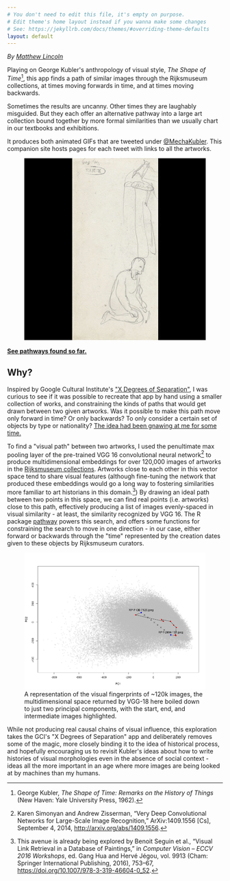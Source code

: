 ```yaml
---
# You don't need to edit this file, it's empty on purpose.
# Edit theme's home layout instead if you wanna make some changes
# See: https://jekyllrb.com/docs/themes/#overriding-theme-defaults
layout: default
---
```


_By [Matthew Lincoln](https://matthewlincoln.net)_

Playing on George Kubler's anthropology of visual style, _The Shape of Time_[^kubler], this app finds a path of similar images through the Rijksmuseum collections, at times moving forwards in time, and at times moving backwards.

Sometimes the results are uncanny. Other times they are laughably misguided. But they each offer an alternative pathway into a large art collection bound together by more formal similarities than we usually chart in our textbooks and exhibitions.

[^kubler]: George Kubler, _The Shape of Time: Remarks on the History of Things_ (New Haven: Yale University Press, 1962).

It produces both animated GIFs that are tweeted under [@MechaKubler](https://twitter.com/MechaKubler).
This companion site hosts pages for each tweet with links to all the artworks.

<figure><a href="/pathways/88735e8915ee1900340d62ec278018bf.html"><img src="/assets/images/88735e8915ee1900340d62ec278018bf.gif" /></a></figure>

**[See pathways found so far.](/pathways)**

## Why?

Inspired by Google Cultural Institute's ["X Degrees of Separation"](https://artsexperiments.withgoogle.com/xdegrees/), I was curious to see if it was possible to recreate that app by hand using a smaller collection of works, and constraining the kinds of paths that would get drawn between two given artworks.
Was it possible to make this path move only forward in time? Or only backwards? To only consider a certain set of objects by type or nationality?
[The idea had been gnawing at me for some time.](https://twitter.com/matthewdlincoln/status/959253318160744448)

To find a "visual path" between two artworks, I used the penultimate max pooling layer of the pre-trained VGG 16 convolutional neural network[^vgg] to produce multidimensional embeddings for over 120,000 images of artworks in the [Rijksmuseum collections](https://www.rijksmuseum.nl/).
Artworks close to each other in this vector space tend to share visual features (although fine-tuning the network that produced these embeddings would go a long way to fostering similarities more familiar to art historians in this domain.[^seguin])
By drawing an ideal path between two points in this space, we can find real points (i.e. artworks) close to this path, effectively producing a list of images evenly-spaced in visual similarity - at least, the similarity recognized by VGG 16.
The R package [pathway](https://github.com/mdlincoln/pathway) powers this search, and offers some functions for constraining the search to move in one direction - in our case, either forward or backwards through the "time" represented by the creation dates given to these objects by Rijksmuseum curators.

<figure><a href="/pathways/88735e8915ee1900340d62ec278018bf.html"><img src="/assets/images/88735e8915ee1900340d62ec278018bf.png" /></a><figcaption>A representation of the visual fingerprints of ~120k images, the multidimensional space returned by VGG-18 here boiled down to just two principal components, with the start, end, and intermediate images highlighted.</figcaption></figure>

[^seguin]: This avenue is already being explored by Benoit Seguin et al., “Visual Link Retrieval in a Database of Paintings,” in _Computer Vision – ECCV 2016 Workshops_, ed. Gang Hua and Hervé Jégou, vol. 9913 (Cham: Springer International Publishing, 2016), 753–67, <https://doi.org/10.1007/978-3-319-46604-0_52>.

[^vgg]: Karen Simonyan and Andrew Zisserman, “Very Deep Convolutional Networks for Large-Scale Image Recognition,” ArXiv:1409.1556 [Cs], September 4, 2014, <http://arxiv.org/abs/1409.1556>.

While not producing real causal chains of visual influence, this exploration takes the GCI's "X Degrees of Separation" app and deliberately removes some of the magic, more closely binding it to the idea of historical process, and hopefully encouraging us to revisit Kubler's ideas about how to write histories of visual morphologies even in the absence of social context - ideas all the more important in an age where more images are being looked at by machines than my humans.
